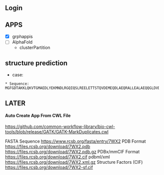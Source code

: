## Login

## APPS

- [x] grphappis
- [ ] AlphaFold
  * clusterPartition

## structure prediction 

* case:

```
* Sequence: MGFGDTAKKLQKVTGMAEDLYEKMNDLRGQIQSLREELETTSTQVDEMEQDLAEQRALLEALAEQQGLDVDAIVADAHIEDADTVPEAEAIDEGDEETAE
```

## LATER

#### Auto Create App From CWL File

https://github.com/common-workflow-library/bio-cwl-tools/blob/release/GATK/GATK-MarkDuplicates.cwl

FASTA Sequence https://www.rcsb.org/fasta/entry/7WX2
PDB Format https://files.rcsb.org/download/7WX2.pdb
https://files.rcsb.org/download/7WX2.pdb.gz
PDBx/mmCIF Format https://files.rcsb.org/download/7WX2.cif
pdbml/xml https://files.rcsb.org/download/7WX2.xml.gz
Structure Factors (CIF) https://files.rcsb.org/download/7WX2-sf.cif
